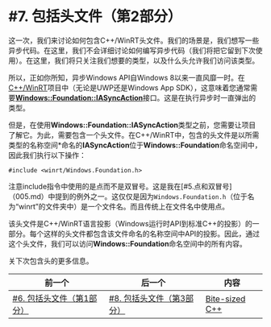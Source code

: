 # #7. 包括头文件（第2部分）

这一次，我们来讨论如何包含C++/WinRT头文件。我们的场景是，我们想写一些异步代码。在这里，我们不会详细讨论如何编写异步代码（我们将把它留到下次使用）。在这里，我们将只关注我们想要的类型，以及什么头允许我们访问该类型。

所以，正如你所知，异步Windows API自Windows 8以来一直风靡一时。在[C++/WinRT](https://docs.microsoft.com/windows/uwp/cpp-and-winrt-apis/)项目中（无论是UWP还是Windows App SDK），这意味着您通常需要[**Windows::Foundation::IASyncAction**](https://docs.microsoft.com/uwp/api/windows.foundation.iasyncaction)接口。这是在执行异步时一直弹出的类型。

但是，在使用**Windows::Foundation::IASyncAction**类型之前，您需要让项目了解它。为此，需要包含一个头文件。在C++/WinRT中，包含的头文件是以所需类型的名称空间*命名的**IASyncAction**位于**Windows::Foundation**命名空间中，因此我们执行以下操作：

```cppwinrt
#include <winrt/Windows.Foundation.h>
```
注意include指令中使用的是点而不是双冒号。这是我在[#5.点和双冒号]（005.md）中提到的例外之一。这仅仅是因为`Windows.Foundation.h`（位于名为“winrt”的文件夹中）是一个文件名。而且传统上在文件名中使用点。

该头文件是C++/WinRT语言投影（Windows运行时API到标准C++的投影）的一部分。每个这样的头文件都包含该文件命名的名称空间中API的投影。因此，通过这个头文件，我们可以访问**Windows::Foundation**命名空间中的所有内容。

关下次包含头的更多信息。

|前一个|后一个|内容|
|-|-|-|
|[#6. 包括头文件（第1部分）](006.md)|[#8. 包括头文件（第3部分）](008.md)|[Bite-sized C++](../../README.md)|
